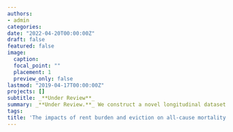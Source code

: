 ```yaml
---
authors:
- admin
categories:
date: "2022-04-20T00:00:00Z"
draft: false
featured: false
image:
  caption: 
  focal_point: ""
  placement: 1
  preview_only: false
lastmod: "2019-04-17T00:00:00Z"
projects: []
subtitle: _**Under Review**_
summary: _**Under Review.**_ We construct a novel longitudinal dataset linking all renters in the 2000 Census to -- million eviction court records (2000-2016) and administrative death records from the Census Numident file (2000-2019). For the subsample of renters who completed an American Community Survey between 2008-2012, we also measure within-individual changes in rent burden since 2000. Conditional on renter, household, neighborhood, and state characteristics, we show that a 50% rent burden in 2000 was associated with --% higher age-adjusted mortality from 2000-2019 compared to a 30% burden. Following those persistently renting during midlife from 2000 to 2008-2012, 10 and 20 percentage point increases in burden were associated with --% and --% higher mortality from 2008-2012 to 2019. Across all renters, the threat of eviction (a court filing without a judgement) and an eviction judgement were associated with --% and --% higher mortality. We examined variation in these associations by age, race, gender, state of filing, and modelled eviction risk. We discuss implications for health and housing policy during the COVID-19 pandemic while contextualizing these debates within the broader, durable ecology of housing insecurity and death that was entrenched long before the present crisis.  
tags:
title: 'The impacts of rent burden and eviction on all-cause mortality in the United States'
---
```


